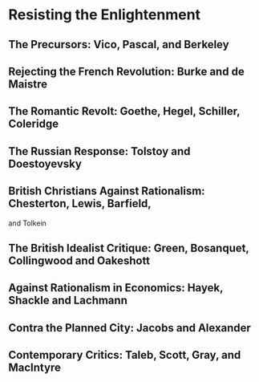 # Resisting the Enlightenment

## The Precursors: Vico, Pascal, and Berkeley

## Rejecting the French Revolution: Burke and de Maistre

## The Romantic Revolt: Goethe, Hegel, Schiller, Coleridge

## The Russian Response: Tolstoy and Doestoyevsky

## British Christians Against Rationalism: Chesterton, Lewis, Barfield,
and Tolkein

## The British Idealist Critique: Green, Bosanquet, Collingwood and Oakeshott

## Against Rationalism in Economics: Hayek, Shackle and Lachmann

## Contra the Planned City: Jacobs and Alexander

## Contemporary Critics: Taleb, Scott, Gray, and MacIntyre
